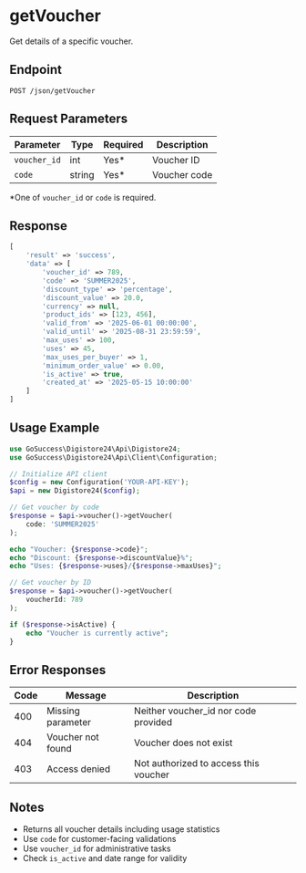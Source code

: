 # getVoucher

Get details of a specific voucher.

## Endpoint

```
POST /json/getVoucher
```

## Request Parameters

| Parameter | Type | Required | Description |
|-----------|------|----------|-------------|
| `voucher_id` | int | Yes* | Voucher ID |
| `code` | string | Yes* | Voucher code |

*One of `voucher_id` or `code` is required.

## Response

```php
[
    'result' => 'success',
    'data' => [
        'voucher_id' => 789,
        'code' => 'SUMMER2025',
        'discount_type' => 'percentage',
        'discount_value' => 20.0,
        'currency' => null,
        'product_ids' => [123, 456],
        'valid_from' => '2025-06-01 00:00:00',
        'valid_until' => '2025-08-31 23:59:59',
        'max_uses' => 100,
        'uses' => 45,
        'max_uses_per_buyer' => 1,
        'minimum_order_value' => 0.00,
        'is_active' => true,
        'created_at' => '2025-05-15 10:00:00'
    ]
]
```

## Usage Example

```php
use GoSuccess\Digistore24\Api\Digistore24;
use GoSuccess\Digistore24\Api\Client\Configuration;

// Initialize API client
$config = new Configuration('YOUR-API-KEY');
$api = new Digistore24($config);

// Get voucher by code
$response = $api->voucher()->getVoucher(
    code: 'SUMMER2025'
);

echo "Voucher: {$response->code}";
echo "Discount: {$response->discountValue}%";
echo "Uses: {$response->uses}/{$response->maxUses}";

// Get voucher by ID
$response = $api->voucher()->getVoucher(
    voucherId: 789
);

if ($response->isActive) {
    echo "Voucher is currently active";
}
```

## Error Responses

| Code | Message | Description |
|------|---------|-------------|
| 400 | Missing parameter | Neither voucher_id nor code provided |
| 404 | Voucher not found | Voucher does not exist |
| 403 | Access denied | Not authorized to access this voucher |

## Notes

- Returns all voucher details including usage statistics
- Use `code` for customer-facing validations
- Use `voucher_id` for administrative tasks
- Check `is_active` and date range for validity
